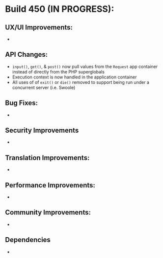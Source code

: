 # Build 450 (IN PROGRESS):

## UX/UI Improvements:
-

## API Changes:
- `input()`, `get()`, & `post()` now pull values from the `Request` app container instead of directly from the PHP superglobals
- Execution context is now handled in the application container
- All uses of of `exit()` or `die()` removed to support being run under a concurrent server (i.e. Swoole)

## Bug Fixes:
-

## Security Improvements
-

## Translation Improvements:
-

## Performance Improvements:
-

## Community Improvements:
-

## Dependencies
-